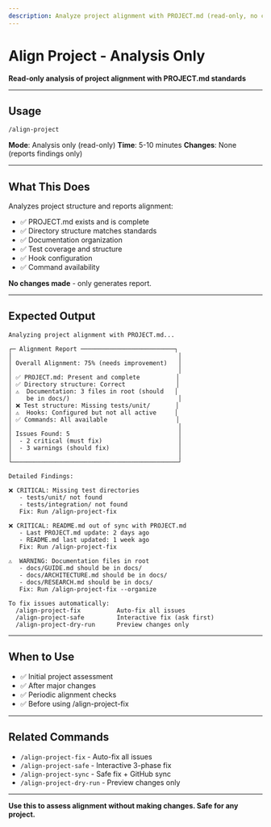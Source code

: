 ```yaml
---
description: Analyze project alignment with PROJECT.md (read-only, no changes)
---
```


# Align Project - Analysis Only

**Read-only analysis of project alignment with PROJECT.md standards**

---

## Usage

```bash
/align-project
```

**Mode**: Analysis only (read-only)
**Time**: 5-10 minutes
**Changes**: None (reports findings only)

---

## What This Does

Analyzes project structure and reports alignment:
- ✅ PROJECT.md exists and is complete
- ✅ Directory structure matches standards
- ✅ Documentation organization
- ✅ Test coverage and structure
- ✅ Hook configuration
- ✅ Command availability

**No changes made** - only generates report.

---

## Expected Output

```
Analyzing project alignment with PROJECT.md...

┌─ Alignment Report ──────────────────────────┐
│                                              │
│ Overall Alignment: 75% (needs improvement)   │
│                                              │
│ ✅ PROJECT.md: Present and complete          │
│ ✅ Directory structure: Correct              │
│ ⚠️  Documentation: 3 files in root (should   │
│    be in docs/)                              │
│ ❌ Test structure: Missing tests/unit/       │
│ ⚠️  Hooks: Configured but not all active     │
│ ✅ Commands: All available                   │
│                                              │
│ Issues Found: 5                              │
│  - 2 critical (must fix)                     │
│  - 3 warnings (should fix)                   │
│                                              │
└──────────────────────────────────────────────┘

Detailed Findings:

❌ CRITICAL: Missing test directories
   - tests/unit/ not found
   - tests/integration/ not found
   Fix: Run /align-project-fix

❌ CRITICAL: README.md out of sync with PROJECT.md
   - Last PROJECT.md update: 2 days ago
   - README.md last updated: 1 week ago
   Fix: Run /align-project-fix

⚠️  WARNING: Documentation files in root
   - docs/GUIDE.md should be in docs/
   - docs/ARCHITECTURE.md should be in docs/
   - docs/RESEARCH.md should be in docs/
   Fix: Run /align-project-fix --organize

To fix issues automatically:
  /align-project-fix          Auto-fix all issues
  /align-project-safe         Interactive fix (ask first)
  /align-project-dry-run      Preview changes only
```

---

## When to Use

- ✅ Initial project assessment
- ✅ After major changes
- ✅ Periodic alignment checks
- ✅ Before using /align-project-fix

---

## Related Commands

- `/align-project-fix` - Auto-fix all issues
- `/align-project-safe` - Interactive 3-phase fix
- `/align-project-sync` - Safe fix + GitHub sync
- `/align-project-dry-run` - Preview changes only

---

**Use this to assess alignment without making changes. Safe for any project.**

